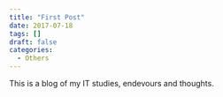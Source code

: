 ```yaml
---
title: "First Post"
date: 2017-07-18
tags: []
draft: false
categories:
  - Others
---
```


This is a blog of my IT studies, endevours and thoughts.
